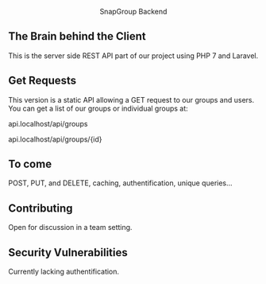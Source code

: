 <p align="center">SnapGroup Backend</p>


## The Brain behind the Client

This is the server side REST API part of our project using PHP 7 and Laravel.

## Get Requests

This version is a static API allowing a GET request to our groups and users. You can get a list of our groups or individual groups at:

api.localhost/api/groups

api.localhost/api/groups/{id}

## To come

POST, PUT, and DELETE, caching, authentification, unique queries...

## Contributing

Open for discussion in a team setting.

## Security Vulnerabilities

Currently lacking authentification.

